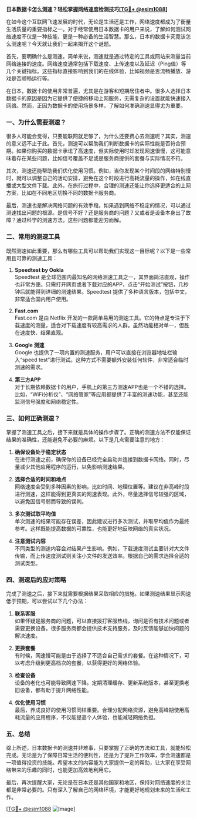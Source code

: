 **日本数据卡怎么测速？轻松掌握网络速度检测技巧[[TG💪+ @esim1088](https://t.me/s/esim1088)]**

在如今这个互联网飞速发展的时代，无论是生活还是工作，网络速度都成为了衡量生活质量的重要指标之一。对于经常使用日本数据卡的用户来说，了解如何测试网络速度不仅是一种技能，更是一种必备的生活智慧。那么，日本的数据卡究竟该怎么测速呢？今天就让我们一起来揭开这个谜题。

首先，要明确什么是测速。简单来说，测速就是通过特定的工具或网站来测量当前网络连接的速度。网络速度通常包括下载速度、上传速度以及延迟（Ping值）等几个关键指标。这些指标直接影响到我们的在线体验，比如视频是否流畅播放、游戏是否顺畅运行等。

在日本，数据卡的使用非常普遍，尤其是在游客和短期居住者中。很多人选择日本数据卡的原因是因为它提供了便捷的移动上网服务，无需复杂的设置就能快速接入网络。然而，正因为数据卡的使用场景多样，了解如何准确测速显得尤为重要。

### **一、为什么需要测速？**

很多人可能会觉得，只要能联网就足够了，为什么还要费心去测速呢？其实，测速的意义远不止于此。首先，测速可以帮助我们判断数据卡的实际性能是否符合预期。如果你购买的数据卡承诺了高速度，但实际使用时却发现网速很慢，这可能意味着存在某些问题，比如信号覆盖不足或是服务商提供的套餐与实际情况不符。

其次，测速还能帮助我们优化使用习惯。例如，当你发现某个时间段的网络特别慢时，就可以调整自己的活动安排，避免在这个时段进行高耗流量的操作，如在线直播或大型文件下载。此外，在旅行过程中，合理的测速还能让你选择更适合的上网方案，比如在不同地区切换不同的数据卡服务商。

最后，测速也是解决网络问题的有效手段。如果遇到网络不稳定的情况，可以通过测速找出问题的根源。是信号不好？还是服务商的问题？又或者是设备本身出了故障？通过科学的测速方法，这些问题都能迎刃而解。

### **二、常用的测速工具**

既然测速如此重要，那么有哪些工具可以帮助我们实现这一目标呢？以下是一些常用且可靠的测速工具：

1. **Speedtest by Ookla**  
   Speedtest 是全球范围内最知名的网络测速工具之一，其界面简洁直观，操作也非常方便。只需打开网页或者下载对应的APP，点击“开始测试”按钮，几秒钟后就能得到详细的测速结果。Speedtest 提供了多种语言版本，包括中文，非常适合国内用户使用。

2. **Fast.com**  
   Fast.com 是由 Netflix 开发的一款简单易用的测速工具。它的特点是专注于下载速度的测量，适合对下载速度有较高需求的人群。虽然功能相对单一，但胜在速度快、结果直观。

3. **Google 测速**  
   Google 也提供了一项内置的测速服务，用户可以直接在浏览器地址栏输入“speed test”进行测试。这种方式不需要额外安装任何软件，非常适合临时测速的需求。

4. **第三方APP**  
   对于长期依赖数据卡的用户，手机上的第三方测速APP也是一个不错的选择。比如，“WiFi分析仪”、“网络管家”等应用都提供了丰富的测速功能，甚至还能监测信号强度和网络稳定性。

### **三、如何正确测速？**

掌握了测速工具之后，接下来就是具体的操作步骤了。正确的测速方法不仅能保证结果的准确性，还能避免不必要的麻烦。以下是几点需要注意的地方：

1. **确保设备处于稳定状态**  
   在进行测速之前，确保你的设备已经完全启动并连接到数据卡网络。同时，尽量减少其他应用程序的运行，以免影响测速结果。

2. **选择合适的时间和地点**  
   网络速度会受到多种因素的影响，比如时间、地理位置等。建议在非高峰时段进行测速，这样能得到更真实的网速表现。此外，尽量选择信号较强的区域，以避免因信号弱而导致的误判。

3. **多次测试取平均值**  
   单次测速的结果可能存在误差，因此建议进行多次测试，并取平均值作为最终参考。这样既能提高数据的可靠性，也能更好地反映网络的真实状况。

4. **注意测试内容**  
   不同类型的测速内容会对结果产生影响。例如，下载速度测试主要针对大文件传输，而上传速度测试则关注小文件的发送效率。根据自己的需求选择合适的测试类型。

### **四、测速后的应对策略**

完成了测速之后，接下来就需要根据结果采取相应的措施。如果测速结果显示网速低于预期，可以尝试以下几个办法：

1. **联系客服**  
   如果怀疑是服务商的问题，可以直接拨打客服热线，询问是否有技术问题或者需要更换设备。很多服务商都会提供技术支持服务，及时反馈能够加快问题的解决速度。

2. **更换套餐**  
   有时候，网速慢可能是由于选择了不适合自己需求的套餐。在这种情况下，可以考虑升级到更高档次的套餐，以获得更好的网络体验。

3. **检查设备**  
   设备的老化也可能导致网速下降。定期清理缓存、更新系统版本，甚至更换老旧设备，都有助于提升网络性能。

4. **优化使用习惯**  
   最后，养成良好的使用习惯同样重要。合理分配网络资源，避免高峰期使用高耗流量的应用程序，不仅能提高个人体验，也能减轻网络负担。

### **五、总结**

综上所述，日本数据卡的测速并非难事，只要掌握了正确的方法和工具，就能轻松完成。无论是为了保障日常生活的便利性，还是为了提升工作效率，学会测速都是一项值得投资的技能。希望本文的内容能为大家提供一定的帮助，让大家在享受网络带来的乐趣的同时，也能更加高效地利用它。

最后，再次提醒大家，无论是在日本还是其他国家和地区，保持对网络速度的关注都是非常必要的。只有深入了解自己的网络环境，才能更好地规划未来的生活和工作。

[[TG💪+ @esim1088](https://t.me/s/esim1088) ![Image](https://i.postimg.cc/4NQfJmqS/Snipaste-2025-05-13-00-14-12.png)]